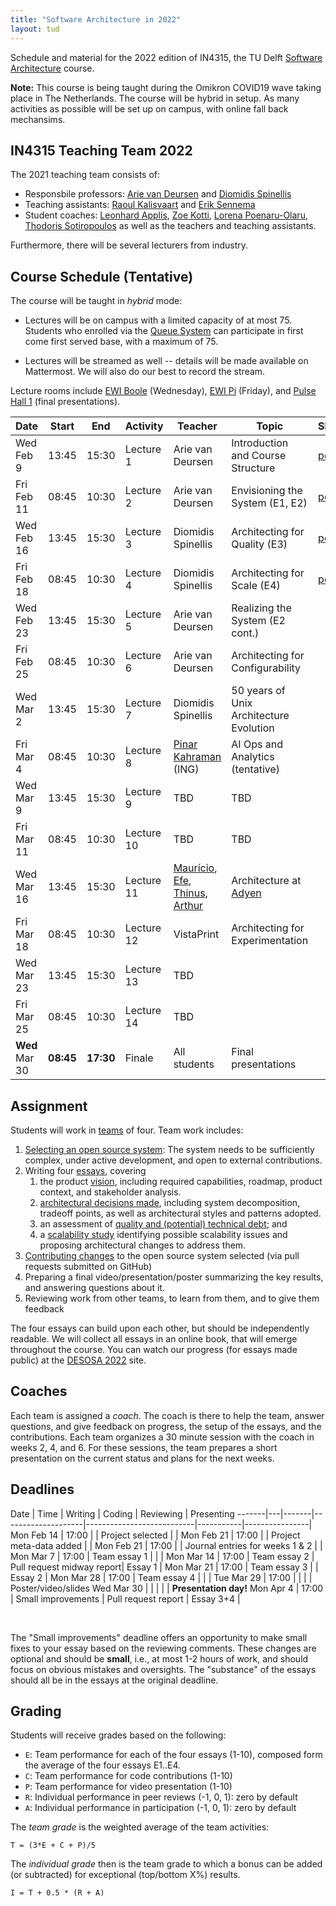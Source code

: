 ```yaml
---
title: "Software Architecture in 2022"
layout: tud
---
```


Schedule and material for the 2022 edition of IN4315, the TU Delft [Software Architecture](../index.html) course.

**Note:** This course is being taught during the Omikron COVID19 wave taking place in The Netherlands. The course will be hybrid in setup. As many activities as possible will be set up on campus, with online fall back mechansims.


<a id="teachers"></a>

## IN4315 Teaching Team 2022

The 2021 teaching team consists of:

- Responsbile professors: [Arie van Deursen][arie] and [Diomidis Spinellis][diomidis]
- Teaching assistants: [Raoul Kalisvaart][raoul] and [Erik Sennema][erik]
- Student coaches: [Leonhard Applis][leonhard], [Zoe Kotti](https://www.balab.aueb.gr/zoe-kotti.html), [Lorena Poenaru-Olaru][lorena], [Thodoris Sotiropoulos](https://theosotr.github.io) as well as the teachers and teaching assistants.

[diomidis]: https://www.spinellis.gr
[casper]: https://github.com/casperboone
[leonhard]: https://github.com/Twonki
[lorena]: https://www.tudelft.nl/en/eemcs/the-faculty/departments/software-technology/distributed-systems/people/lorena-poenaru-olaru
[arie]: https://avandeursen.com/
[raoul]: https://github.com/RaoulKalisvaart
[erik]: https://github.com/eriksennema

Furthermore, there will be several lecturers from industry.

[xavier]: http://xdevroey.be/
[luis]: https://luiscruz.github.io/
[burcu]: https://burcuku.github.io/home/
[shipra]: https://nl.linkedin.com/in/shiprasharma0312
[ferd]: https://nl.linkedin.com/in/ferdscheepers

<a id="schedule"></a>

## Course Schedule (Tentative)

The course will be taught in _hybrid_ mode:

- Lectures will be on campus with a limited capacity of at most 75. Students who enrolled via the [Queue System][queue] can participate in first come first served base, with a maximum of 75.

- Lectures will be streamed as well -- details will be made available on Mattermost. We will also do our best to record the stream.

Lecture rooms include
[EWI Boole] (Wednesday),
[EWI Pi] (Friday),
and [Pulse Hall 1] (final presentations).

[EWI Boole]: https://esviewer.tudelft.nl/space/50/
[EWI Pi]: https://esviewer.tudelft.nl/space/53/
[3mE-CZ B]: https://esviewer.tudelft.nl/space/6/
[Pulse Hall 1]: https://esviewer.tudelft.nl/space/164/
[queue]: https://queue.tudelft.nl/edition/338/labs

Date       | Start | End   | Activity   | Teacher                  | Topic                                  | Slides      | Video
-----------|-------|-------|------------|--------------------------|----------------------------------------|-------------|----------------|
Wed Feb  9 | 13:45 | 15:30 | Lecture  1 | Arie van Deursen         | Introduction and Course Structure      | [pdf][pdf1] | [video][zoom1] |
Fri Feb 11 | 08:45 | 10:30 | Lecture  2 | Arie van Deursen         | Envisioning the System (E1, E2)        | [pdf][pdf2] | [video][zoom2] |
Wed Feb 16 | 13:45 | 15:30 | Lecture  3 | Diomidis Spinellis       | Architecting for Quality (E3)          | [pdf][pdf3] | [video][zoom3] |
Fri Feb 18 | 08:45 | 10:30 | Lecture  4 | Diomidis Spinellis       | Architecting for Scale (E4)            | [pdf][pdf4] | |
Wed Feb 23 | 13:45 | 15:30 | Lecture  5 | Arie van Deursen         | Realizing the System (E2 cont.)
Fri Feb 25 | 08:45 | 10:30 | Lecture  6 | Arie van Deursen         | Architecting for Configurability
Wed Mar 2  | 13:45 | 15:30 | Lecture  7 | Diomidis Spinellis       | 50 years of Unix Architecture Evolution |
Fri Mar 4  | 08:45 | 10:30 | Lecture  8 | [Pinar Kahraman][pinar] (ING)     | AI Ops and Analytics (tentative) |
Wed Mar 9  | 13:45 | 15:30 | Lecture  9 | TBD                      | TBD |
Fri Mar 11 | 08:45 | 10:30 | Lecture 10 | TBD                      | TBD |
Wed Mar 16 | 13:45 | 15:30 | Lecture 11 | [Maurício], [Efe], [Thinus], [Arthur] | Architecture at [Adyen] |
Fri Mar 18 | 08:45 | 10:30 | Lecture 12 | VistaPrint               | Architecting for Experimentation |
Wed Mar 23 | 13:45 | 15:30 | Lecture 13 | TBD
Fri Mar 25 | 08:45 | 10:30 | Lecture 14 | TBD
**Wed** Mar 30 | **08:45** | **17:30** | Finale | All students | Final presentations

[pdf1]: slides/lecture1-overview.pdf
[pdf2]: slides/lecture2-envisioning-the-product.pdf
[pdf3]: slides/lecture3-architecting-for-quality.pdf
[pdf4]: slides/lecture4-architecting-for-scale.pdf
[zoom1]: https://tudelft.zoom.us/rec/share/6x9NVPs1aIw7YQY6vRp-CwK-EXLwaHPVXcA4SEoyyYJQwLuEcfc4BfRBLIbT8MgZ.K5QkaERqRHRiTuIs
[zoom2]: https://tudelft.zoom.us/rec/share/-rXtXRetktrtO08YSDNZQnSifHHkO2hUzxQVBWXaRDBu8kBmtDgK5ke3EU9l3bIo.HHUEwNQq9RRoV2Kb
[zoom3]: https://tudelft.zoom.us/rec/share/1XDEWFAiuPjbLDzlalqRiK581ZZeM08ZmYL5kI4eyuSaMqs5os2q-odX-qTdK60.434e2Vxun4M-tfMl

[efe]: https://nl.linkedin.com/in/efekocabas
[arthur]: https://nl.linkedin.com/in/arthur-breurkes-5a954a106
[thinus]: https://nl.linkedin.com/in/thinus-naude
[maurício]: https://www.mauricioaniche.com/

[picnic]: https://blog.picnic.nl/
[adyen]: https://www.adyen.com/
[norberhuis]: https://www.norberhuis.nl/
[collegerama]: https://collegerama.tudelft.nl/Mediasite/Channel/eemcs-msc-cs/browse/null/most-recent/null/0/1cf33499abdf4e20a195204e9d47b4b414
[pinar]: https://nl.linkedin.com/in/pinarkahraman


## Assignment

Students will work in [teams](assignment.html#team-formation) of four.
Team work includes:

1. [Selecting an open source system](assignment.html#picking): The system needs to be sufficiently complex, under active development, and open to external contributions.
2. Writing four [essays](assignment.html#essays), covering
    1. the product [vision](assignment.html#vision), including required capabilities, roadmap, product context, and stakeholder analysis.
    2. [architectural decisions made](assignment.html#architecture), including system decomposition, tradeoff points, as well as architectural styles and patterns adopted.
    3. an assessment of [quality and (potential) technical debt](assignment.html#quality); and
    4. a [scalability study](assignment.html#scalability) identifying possible scalability issues and proposing architectural changes to address them.
3. [Contributing changes](assignment.html#contributions) to the open source system selected (via pull requests submitted on GitHub)
4. Preparing a final video/presentation/poster summarizing the key results, and answering questions about it.
5. Reviewing work from other teams, to learn from them, and to give them feedback

The four essays can build upon each other, but should be independently readable.
We will collect all essays in an online book, that will emerge throughout the course.
You can watch our progress (for essays made public) at the [DESOSA 2022][desosa2022] site.

[desosa2022]: https://desosa2022.netlify.app

## Coaches

Each team is assigned a _coach_. 
The coach is there to help the team, answer questions, and give feedback on progress, the setup of the essays, and the contributions.
Each team organizes a 30 minute session with the coach in weeks 2, 4, and 6.
For these sessions, the team prepares a short presentation on the current status and plans for the next weeks.


## Deadlines

Date       | Time  | Writing            | Coding                    | Reviewing | Presenting
-------|---|-------|--------------------|---------------------------|-----------|----------------|
Mon Feb 14 | 17:00 |                    | Project selected          |           |
Mon Feb 21 | 17:00 |                    | Project meta-data added   |           |
Mon Feb 21 | 17:00 |                    | Journal entries for weeks 1 & 2 |     |
Mon Mar  7 | 17:00 | Team essay 1       |                           |           |
Mon Mar 14 | 17:00 | Team essay 2       | Pull request midway report| Essay 1   |
Mon Mar 21 | 17:00 | Team essay 3       |                           | Essay 2   |
Mon Mar 28 | 17:00 | Team essay 4       |                           |           |
Tue Mar 29 | 17:00 |                    |                           |           | Poster/video/slides
Wed Mar 30 |       |                    |                           |           | **Presentation day!**
Mon Apr  4 | 17:00 | Small improvements | Pull request report       | Essay 3+4 |

<br/>

The "Small improvements" deadline offers an opportunity to make small fixes to your essay based on the reviewing comments.
These changes are optional and should be **small**, i.e., at most 1-2 hours of work, and should focus on obvious mistakes and oversights. 
The "substance" of the essays should all be in the essays at the original deadline.


## Grading

Students will receive grades based on the following:

- `E`: Team performance for each of the four essays (1-10), composed form the average of the four essays E1..E4.
- `C`: Team performance for code contributions (1-10)
- `P`: Team performance for video presentation (1-10)
- `R`: Individual performance in peer reviews (-1, 0, 1): zero by default
- `A`: Individual performance in participation (-1, 0, 1): zero by default

The _team grade_ is the weighted average of the team activities:

    T = (3*E + C + P)/5

The _individual grade_ then is the team grade to which a bonus can be added (or subtracted) for exceptional (top/bottom X%) results.

	I = T + 0.5 * (R + A)
